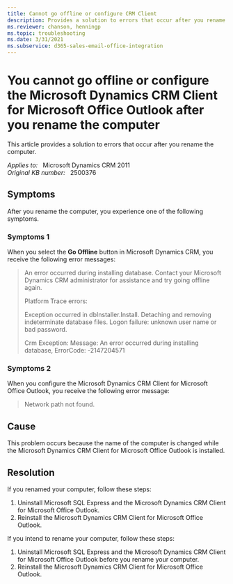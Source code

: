 ```yaml
---
title: Cannot go offline or configure CRM Client
description: Provides a solution to errors that occur after you rename the computer.
ms.reviewer: chanson, henningp
ms.topic: troubleshooting
ms.date: 3/31/2021
ms.subservice: d365-sales-email-office-integration
---
```

# You cannot go offline or configure the Microsoft Dynamics CRM Client for Microsoft Office Outlook after you rename the computer

This article provides a solution to errors that occur after you rename the computer.

_Applies to:_ &nbsp; Microsoft Dynamics CRM 2011  
_Original KB number:_ &nbsp; 2500376

## Symptoms

After you rename the computer, you experience one of the following symptoms.

### Symptoms 1

When you select the **Go Offline** button in Microsoft Dynamics CRM, you receive the following error messages:

> An error occurred during installing database. Contact your Microsoft Dynamics CRM administrator for assistance and try going offline again.
>
>Platform Trace errors:
>
> Exception occurred in dbInstaller.Install. Detaching and removing indeterminate database files. Logon failure: unknown user name or bad password.
>
> Crm Exception: Message: An error occurred during installing database, ErrorCode: -2147204571

### Symptoms 2

When you configure the Microsoft Dynamics CRM Client for Microsoft Office Outlook, you receive the following error message:

> Network path not found.

## Cause

This problem occurs because the name of the computer is changed while the Microsoft Dynamics CRM Client for Microsoft Office Outlook is installed.

## Resolution

If you renamed your computer, follow these steps:

1. Uninstall Microsoft SQL Express and the Microsoft Dynamics CRM Client for Microsoft Office Outlook.
2. Reinstall the Microsoft Dynamics CRM Client for Microsoft Office Outlook.

If you intend to rename your computer, follow these steps:

1. Uninstall Microsoft SQL Express and the Microsoft Dynamics CRM Client for Microsoft Office Outlook before you rename your computer.
2. Reinstall the Microsoft Dynamics CRM Client for Microsoft Office Outlook.

